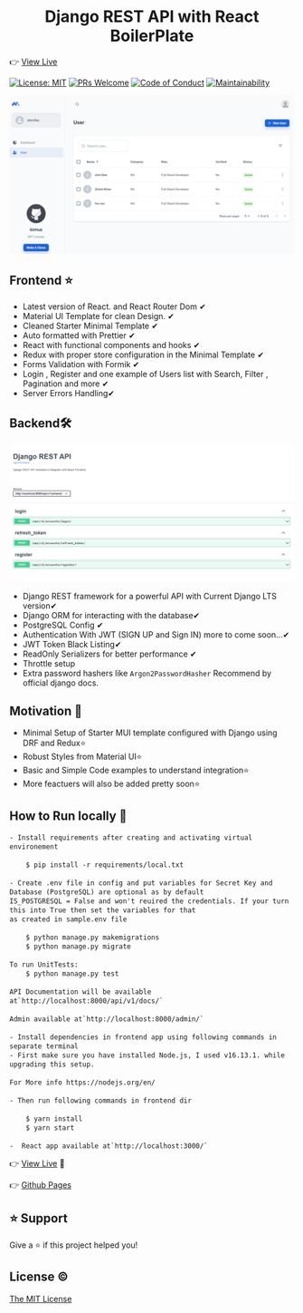 <h1 align="center">Django REST API with React BoilerPlate</h1>

👉 [View Live](https://drf-react-boilerplate.herokuapp.com/)

[![License: MIT](https://img.shields.io/badge/License-MIT-blue.svg)](https://opensource.org/licenses/MIT)
[![PRs Welcome](https://img.shields.io/badge/PRs-welcome-brightgreen.svg?style=flat-square)](http://makeapullrequest.com)
[![Code of Conduct](https://img.shields.io/badge/code%20of-conduct-ff69b4.svg?style=flat-square)](https://github.com/faisalnazik/Django-REST-Framework-React-BoilerPlate/blob/master/CODE_OF_CONDUCT.md)
[![Maintainability](https://api.codeclimate.com/v1/badges/1dc1d840640dad52e38f/maintainability)](https://codeclimate.com/github/faisalnazik/Django-REST-Framework-React-BoilerPlate/maintainability)

![](image/README/1650208713974.png)

## Frontend ⭐

- Latest version of React. and React Router Dom ✔
- Material UI Template for clean Design. ✔
- Cleaned Starter Minimal Template ✔
- Auto formatted with Prettier ✔
- React with functional components and hooks ✔
- Redux with proper store configuration in the Minimal Template ✔
- Forms Validation with Formik ✔
- Login , Register and one example of Users list with Search, Filter , Pagination and more ✔
- Server Errors Handling✔

## Backend🛠

![](image/README/1650278750325.png)

- Django REST framework for a powerful API with Current Django LTS version✔
- Django ORM for interacting with the database✔
- PostgreSQL Config ✔
- Authentication With JWT (SIGN UP and Sign IN) more to come soon...✔
- JWT Token Black Listing✔
- ReadOnly Serializers for better performance ✔
- Throttle setup
- Extra password hashers like `Argon2PasswordHasher` Recommend by official django docs.

## Motivation 🎯

- Minimal Setup of Starter MUI template configured with Django using DRF and Redux⭐
- Robust Styles from Material UI⭐
- Basic and Simple Code examples to understand integration⭐
- More feactuers will also be added pretty soon⭐

## How to Run locally 🚀

    - Install requirements after creating and activating virtual environement

        $ pip install -r requirements/local.txt

    - Create .env file in config and put variables for Secret Key and Database (PostgreSQL) are optional as by default
    IS_POSTGRESQL = False and won't reuired the credentials. If your turn this into True then set the variables for that
    as created in sample.env file

        $ python manage.py makemigrations
        $ python manage.py migrate

    To run UnitTests:
        $ python manage.py test

    API Documentation will be available at`http://localhost:8000/api/v1/docs/`

    Admin available at`http://localhost:8000/admin/`

    - Install dependencies in frontend app using following commands in separate terminal
    - First make sure you have installed Node.js, I used v16.13.1. while upgrading this setup.

    For More info https://nodejs.org/en/

    - Then run following commands in frontend dir

        $ yarn install
        $ yarn start

    -  React app available at`http://localhost:3000/`

👉 [View Live](https://drf-react-boilerplate.herokuapp.com/) 🚀

👉 [Github Pages](https://faisalnazik.github.io/Django-REST-Framework-React-BoilerPlate/)

## ⭐️ Support

Give a ⭐️ if this project helped you!

## License ©

[The MIT License](LICENSE)
